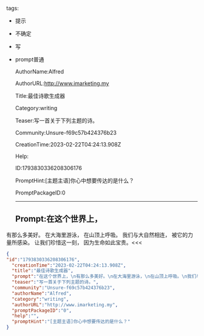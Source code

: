   tags: 
- 提示
- 不确定
- 写
- prompt普通

  AuthorName:Alfred

  AuthorURL:http://www.imarketing.my

  Title:最佳诗歌生成器

  Category:writing

  Teaser:写一首关于下列主题的诗。

  Community:Unsure-f69c57b424376b23

  CreationTime:2023-02-22T04:24:13.908Z

  Help:

  ID:1793830336208306176

  PromptHint:[主题主语]你心中想要传达的是什么？

  PromptPackageID:0

  ---

  ## Prompt:在这个世界上，
有那么多美好。
在大海里游泳，
在山顶上呼吸。
我们与大自然相连，
被它的力量所感染。
让我们珍惜这一刻，
因为生命如此宝贵。<<<

  ```json
  {
  "id":"1793830336208306176",
    "creationTime":"2023-02-22T04:24:13.908Z",
    "title":"最佳诗歌生成器",
    "prompt":"在这个世界上，\n有那么多美好。\n在大海里游泳，\n在山顶上呼吸。\n我们与大自然相连，\n被它的力量所感染。\n让我们珍惜这一刻，\n因为生命如此宝贵。<<<",
    "teaser":"写一首关于下列主题的诗。",
    "community":"Unsure-f69c57b424376b23",
    "authorName":"Alfred",
    "category":"writing",
    "authorURL":"http://www.imarketing.my",
    "promptPackageID":"0",
    "help":"",
    "promptHint":"[主题主语]你心中想要传达的是什么？"
  }
  ```
